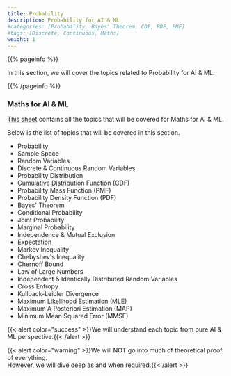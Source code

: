 ```yaml
---
title: Probability
description: Probability for AI & ML
#categories: [Probability, Bayes' Theorem, CDF, PDF, PMF]
#tags: [Discrete, Continuous, Maths]
weight: 1
---
```


{{% pageinfo %}}

In this section, we will cover the topics related to Probability for AI & ML.

{{% /pageinfo %}}

###  Maths for AI & ML
[This sheet](https://docs.google.com/spreadsheets/d/1NUv9DrXJcFZs0SGHiLo8GSyCP58nR2_1lD1YDGzwC1A/edit?gid=0#gid=0) contains all the topics that will be covered for Maths for AI & ML.

Below is the list of topics that will be covered in this section.
- Probability
- Sample Space
-  Random Variables
-  Discrete & Continuous Random Variables
-  Probability Distribution
-  Cumulative Distribution Function (CDF)
-  Probability Mass Function (PMF)
-  Probability Density Function (PDF)
-  Bayes' Theorem
-  Conditional Probability
-  Joint Probability
-  Marginal Probability
-  Independence & Mutual Exclusion
-  Expectation
-  Markov Inequality
-  Chebyshev's Inequality
-  Chernoff Bound
-  Law of Large Numbers
-  Independent & Identically Distributed Random Variables
-  Cross Entropy
-  Kullback-Leibler Divergence
-  Maximum Likelihood Estimation (MLE)
-  Maximum A Posteriori Estimation (MAP)
-  Minimum Mean Squared Error (MMSE)

{{< alert color="success" >}}We will understand each topic from pure AI & ML perspective.{{< /alert >}}

{{< alert color="warning" >}}We will NOT go into much of theoretical proof of everything. <br> However, we will dive deep as and when required.{{< /alert >}}